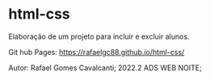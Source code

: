 # html-css
Elaboração de um projeto para incluir e excluir alunos.

Git hub Pages: https://rafaelgc88.github.io/html-css/

Autor: Rafael Gomes Cavalcanti; 2022.2 ADS WEB NOITE;
